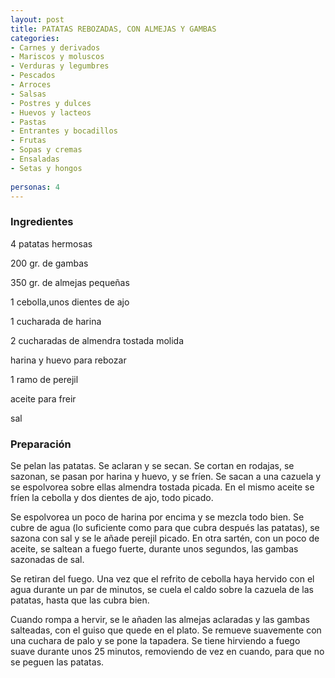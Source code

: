 ```yaml
---
layout: post
title: PATATAS REBOZADAS, CON ALMEJAS Y GAMBAS
categories:
- Carnes y derivados
- Mariscos y moluscos
- Verduras y legumbres
- Pescados
- Arroces
- Salsas
- Postres y dulces
- Huevos y lacteos
- Pastas
- Entrantes y bocadillos
- Frutas
- Sopas y cremas
- Ensaladas
- Setas y hongos
 
personas: 4 
---
```

<h3>Ingredientes</h3>
4 patatas hermosas

200 gr. de gambas

350 gr. de almejas pequeñas

1 cebolla,unos dientes de ajo

1 cucharada de harina

2 cucharadas de almendra tostada molida

harina y huevo para rebozar

1 ramo de perejil

aceite para freir

sal

<h3>Preparación</h3>
Se pelan las patatas. Se aclaran y se secan. Se cortan en rodajas, se sazonan, se pasan por harina y huevo, y se fríen. Se sacan a una cazuela y se espolvorea sobre ellas almendra tostada picada. En el mismo aceite se fríen la cebolla y dos dientes de ajo, todo picado.

Se espolvorea un poco de harina por encima y se mezcla todo bien. Se cubre de agua (lo suficiente como para que cubra después las patatas), se sazona con sal y se le añade perejil picado. En otra sartén, con un poco de aceite, se saltean a fuego fuerte, durante unos segundos, las gambas sazonadas de sal.

Se retiran del fuego. Una vez que el refrito de cebolla haya hervido con el agua durante un par de minutos, se cuela el caldo sobre la cazuela de las patatas, hasta que las cubra bien.

Cuando rompa a hervir, se le añaden las almejas aclaradas y las gambas salteadas, con el guiso que quede en el plato. Se remueve suavemente con una cuchara de palo y se pone la tapadera. Se tiene hirviendo a fuego suave durante unos 25 minutos, removiendo de vez en cuando, para que no se peguen las patatas.

